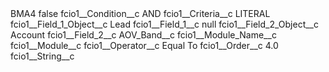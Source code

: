 <?xml version="1.0" encoding="UTF-8"?>
<CustomMetadata xmlns="http://soap.sforce.com/2006/04/metadata" xmlns:xsi="http://www.w3.org/2001/XMLSchema-instance" xmlns:xsd="http://www.w3.org/2001/XMLSchema">
    <label>BMA4</label>
    <protected>false</protected>
    <values>
        <field>fcio1__Condition__c</field>
        <value xsi:type="xsd:string">AND</value>
    </values>
    <values>
        <field>fcio1__Criteria__c</field>
        <value xsi:type="xsd:string">LITERAL</value>
    </values>
    <values>
        <field>fcio1__Field_1_Object__c</field>
        <value xsi:type="xsd:string">Lead</value>
    </values>
    <values>
        <field>fcio1__Field_1__c</field>
        <value xsi:type="xsd:string">null</value>
    </values>
    <values>
        <field>fcio1__Field_2_Object__c</field>
        <value xsi:type="xsd:string">Account</value>
    </values>
    <values>
        <field>fcio1__Field_2__c</field>
        <value xsi:type="xsd:string">AOV_Band__c</value>
    </values>
    <values>
        <field>fcio1__Module_Name__c</field>
        <value xsi:nil="true"/>
    </values>
    <values>
        <field>fcio1__Module__c</field>
        <value xsi:nil="true"/>
    </values>
    <values>
        <field>fcio1__Operator__c</field>
        <value xsi:type="xsd:string">Equal To</value>
    </values>
    <values>
        <field>fcio1__Order__c</field>
        <value xsi:type="xsd:double">4.0</value>
    </values>
    <values>
        <field>fcio1__String__c</field>
        <value xsi:nil="true"/>
    </values>
</CustomMetadata>
